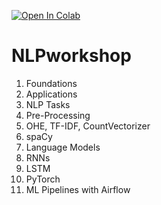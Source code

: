 [![Open In Colab](https://colab.research.google.com/assets/colab-badge.svg)](https://colab.research.google.com/github/yasheshshroff/NLPworkshop/)

# NLPworkshop

1. Foundations
2. Applications
3. NLP Tasks
4. Pre-Processing
5. OHE, TF-IDF, CountVectorizer
6. spaCy
7. Language Models
8. RNNs
9. LSTM
10. PyTorch
11. ML Pipelines with Airflow 

